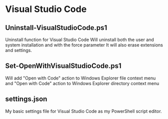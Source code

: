 Visual Studio Code
==================

Uninstall-VisualStudioCode.ps1
------------------------------
Uninstall function for Visual Studio Code
Will uninstall both the user and system installation and with the force parameter It will also
erase extensions and settings.

Set-OpenWithVisualStudioCode.ps1
--------------------------------
Will add
"Open with Code" action to Windows Explorer file context menu
and
"Open with Code" action to Windows Explorer directory context menu

settings.json
-------------
My basic settings file for Visual Studio Code as my PowerShell script editor.
